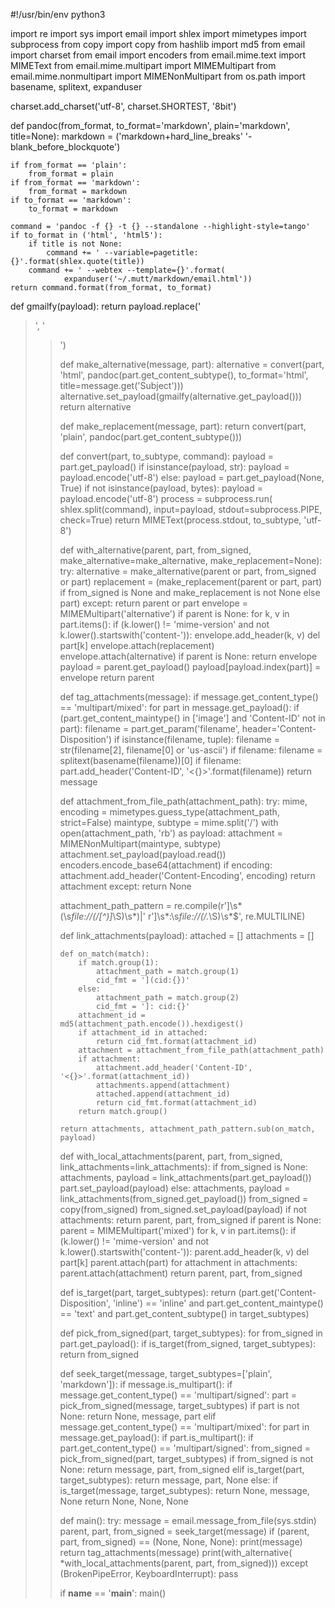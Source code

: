 #!/usr/bin/env python3

import re
import sys
import email
import shlex
import mimetypes
import subprocess
from copy import copy
from hashlib import md5
from email import charset
from email import encoders
from email.mime.text import MIMEText
from email.mime.multipart import MIMEMultipart
from email.mime.nonmultipart import MIMENonMultipart
from os.path import basename, splitext, expanduser


charset.add_charset('utf-8', charset.SHORTEST, '8bit')


def pandoc(from_format, to_format='markdown', plain='markdown', title=None):
    markdown = ('markdown+hard_line_breaks'
                '-blank_before_blockquote')

    if from_format == 'plain':
        from_format = plain
    if from_format == 'markdown':
        from_format = markdown
    if to_format == 'markdown':
        to_format = markdown

    command = 'pandoc -f {} -t {} --standalone --highlight-style=tango'
    if to_format in ('html', 'html5'):
        if title is not None:
            command += ' --variable=pagetitle:{}'.format(shlex.quote(title))
        command += ' --webtex --template={}'.format(
                expanduser('~/.mutt/markdown/email.html'))
    return command.format(from_format, to_format)


def gmailfy(payload):
    return payload.replace('<blockquote>',
                           '<blockquote class="gmail_quote" style="'
                           'padding: 0 7px 0 7px;'
                           'border-left: 2px solid #cccccc;'
                           'font-style: italic;'
                           'margin: 0 0 7px 3px;'
                           '">')


def make_alternative(message, part):
    alternative = convert(part, 'html',
                          pandoc(part.get_content_subtype(),
                                 to_format='html',
                                 title=message.get('Subject')))
    alternative.set_payload(gmailfy(alternative.get_payload()))
    return alternative


def make_replacement(message, part):
    return convert(part, 'plain', pandoc(part.get_content_subtype()))


def convert(part, to_subtype, command):
    payload = part.get_payload()
    if isinstance(payload, str):
        payload = payload.encode('utf-8')
    else:
        payload = part.get_payload(None, True)
        if not isinstance(payload, bytes):
            payload = payload.encode('utf-8')
    process = subprocess.run(
        shlex.split(command),
        input=payload, stdout=subprocess.PIPE, check=True)
    return MIMEText(process.stdout, to_subtype, 'utf-8')


def with_alternative(parent, part, from_signed,
                     make_alternative=make_alternative,
                     make_replacement=None):
    try:
        alternative = make_alternative(parent or part, from_signed or part)
        replacement = (make_replacement(parent or part, part)
                       if from_signed is None and make_replacement is not None
                       else part)
    except:
        return parent or part
    envelope = MIMEMultipart('alternative')
    if parent is None:
        for k, v in part.items():
            if (k.lower() != 'mime-version'
                    and not k.lower().startswith('content-')):
                envelope.add_header(k, v)
                del part[k]
    envelope.attach(replacement)
    envelope.attach(alternative)
    if parent is None:
        return envelope
    payload = parent.get_payload()
    payload[payload.index(part)] = envelope
    return parent


def tag_attachments(message):
    if message.get_content_type() == 'multipart/mixed':
        for part in message.get_payload():
            if (part.get_content_maintype() in ['image']
                    and 'Content-ID' not in part):
                filename = part.get_param('filename',
                                          header='Content-Disposition')
                if isinstance(filename, tuple):
                    filename = str(filename[2], filename[0] or 'us-ascii')
                if filename:
                    filename = splitext(basename(filename))[0]
                    if filename:
                        part.add_header('Content-ID', '<{}>'.format(filename))
    return message


def attachment_from_file_path(attachment_path):
    try:
        mime, encoding = mimetypes.guess_type(attachment_path, strict=False)
        maintype, subtype = mime.split('/')
        with open(attachment_path, 'rb') as payload:
            attachment = MIMENonMultipart(maintype, subtype)
            attachment.set_payload(payload.read())
            encoders.encode_base64(attachment)
            if encoding:
                attachment.add_header('Content-Encoding', encoding)
            return attachment
    except:
        return None


attachment_path_pattern = re.compile(r'\]\s*\(\s*file://(/[^)]*\S)\s*\)|'
                                     r'\]\s*:\s*file://(/.*\S)\s*$',
                                     re.MULTILINE)


def link_attachments(payload):
    attached = []
    attachments = []

    def on_match(match):
        if match.group(1):
            attachment_path = match.group(1)
            cid_fmt = '](cid:{})'
        else:
            attachment_path = match.group(2)
            cid_fmt = ']: cid:{}'
        attachment_id = md5(attachment_path.encode()).hexdigest()
        if attachment_id in attached:
            return cid_fmt.format(attachment_id)
        attachment = attachment_from_file_path(attachment_path)
        if attachment:
            attachment.add_header('Content-ID', '<{}>'.format(attachment_id))
            attachments.append(attachment)
            attached.append(attachment_id)
            return cid_fmt.format(attachment_id)
        return match.group()

    return attachments, attachment_path_pattern.sub(on_match, payload)


def with_local_attachments(parent, part, from_signed,
                           link_attachments=link_attachments):
    if from_signed is None:
        attachments, payload = link_attachments(part.get_payload())
        part.set_payload(payload)
    else:
        attachments, payload = link_attachments(from_signed.get_payload())
        from_signed = copy(from_signed)
        from_signed.set_payload(payload)
    if not attachments:
        return parent, part, from_signed
    if parent is None:
        parent = MIMEMultipart('mixed')
        for k, v in part.items():
            if (k.lower() != 'mime-version'
                    and not k.lower().startswith('content-')):
                parent.add_header(k, v)
                del part[k]
        parent.attach(part)
    for attachment in attachments:
        parent.attach(attachment)
    return parent, part, from_signed


def is_target(part, target_subtypes):
    return (part.get('Content-Disposition', 'inline') == 'inline'
            and part.get_content_maintype() == 'text'
            and part.get_content_subtype() in target_subtypes)


def pick_from_signed(part, target_subtypes):
    for from_signed in part.get_payload():
        if is_target(from_signed, target_subtypes):
            return from_signed


def seek_target(message, target_subtypes=['plain', 'markdown']):
    if message.is_multipart():
        if message.get_content_type() == 'multipart/signed':
            part = pick_from_signed(message, target_subtypes)
            if part is not None:
                return None, message, part
        elif message.get_content_type() == 'multipart/mixed':
            for part in message.get_payload():
                if part.is_multipart():
                    if part.get_content_type() == 'multipart/signed':
                        from_signed = pick_from_signed(part, target_subtypes)
                        if from_signed is not None:
                            return message, part, from_signed
                elif is_target(part, target_subtypes):
                    return message, part, None
    else:
        if is_target(message, target_subtypes):
            return None, message, None
    return None, None, None


def main():
    try:
        message = email.message_from_file(sys.stdin)
        parent, part, from_signed = seek_target(message)
        if (parent, part, from_signed) == (None, None, None):
            print(message)
            return
        tag_attachments(message)
        print(with_alternative(
             *with_local_attachments(parent, part, from_signed)))
    except (BrokenPipeError, KeyboardInterrupt):
        pass


if __name__ == '__main__':
    main()
